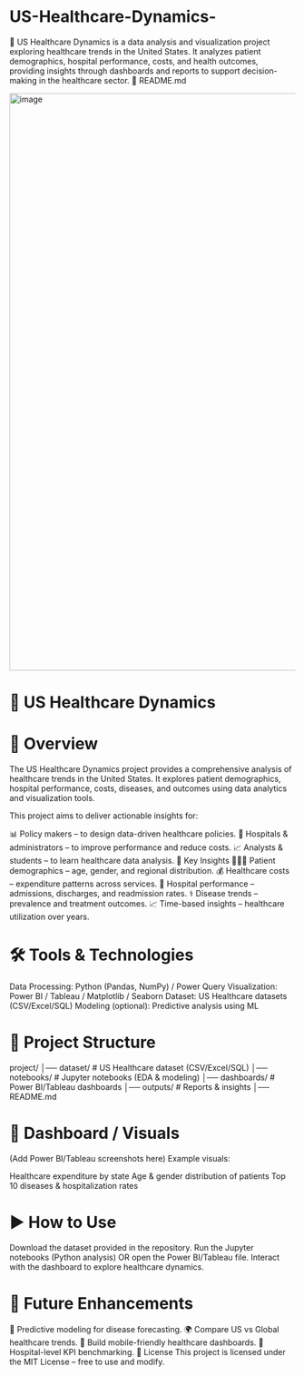 # US-Healthcare-Dynamics-

🏥 US Healthcare Dynamics is a data analysis and visualization project exploring healthcare trends in the United States. It analyzes patient demographics, hospital performance, costs, and health outcomes, providing insights through dashboards and reports to support decision-making in the healthcare sector. 🔹 README.md

<img width="1917" height="1017" alt="image" src="https://github.com/user-attachments/assets/b6becd60-aeda-435a-ba6c-3a1c07fa81a1" />




# 🏥 US Healthcare Dynamics
# 📖 Overview
The US Healthcare Dynamics project provides a comprehensive analysis of healthcare trends in the United States.
It explores patient demographics, hospital performance, costs, diseases, and outcomes using data analytics and visualization tools.

This project aims to deliver actionable insights for:

📊 Policy makers – to design data-driven healthcare policies.
🏥 Hospitals & administrators – to improve performance and reduce costs.
📈 Analysts & students – to learn healthcare data analysis.
🚀 Key Insights
👨‍👩‍👧 Patient demographics – age, gender, and regional distribution.
💰 Healthcare costs – expenditure patterns across services.
🏥 Hospital performance – admissions, discharges, and readmission rates.
⚕️ Disease trends – prevalence and treatment outcomes.
📈 Time-based insights – healthcare utilization over years.
# 🛠️ Tools & Technologies
Data Processing: Python (Pandas, NumPy) / Power Query
Visualization: Power BI / Tableau / Matplotlib / Seaborn
Dataset: US Healthcare datasets (CSV/Excel/SQL)
Modeling (optional): Predictive analysis using ML
# 📂 Project Structure
project/ │── dataset/ # US Healthcare dataset (CSV/Excel/SQL) │── notebooks/ # Jupyter notebooks (EDA & modeling) │── dashboards/ # Power BI/Tableau dashboards │── outputs/ # Reports & insights │── README.md

# 📸 Dashboard / Visuals
(Add Power BI/Tableau screenshots here)
Example visuals:

Healthcare expenditure by state
Age & gender distribution of patients
Top 10 diseases & hospitalization rates
# ▶️ How to Use
Download the dataset provided in the repository.
Run the Jupyter notebooks (Python analysis) OR open the Power BI/Tableau file.
Interact with the dashboard to explore healthcare dynamics.
# 🔮 Future Enhancements
🧠 Predictive modeling for disease forecasting.
🌍 Compare US vs Global healthcare trends.
📱 Build mobile-friendly healthcare dashboards.
🏥 Hospital-level KPI benchmarking.
📜 License
This project is licensed under the MIT License – free to use and modify.
